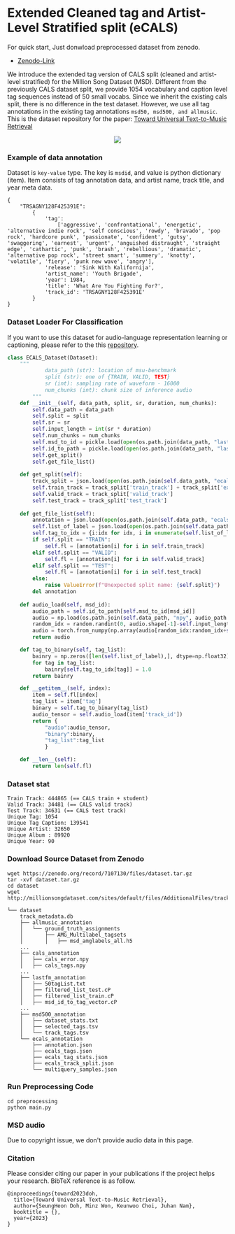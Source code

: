 # Extended Cleaned tag and Artist-Level Stratified split (eCALS)

For quick start, Just donwload preprocessed dataset from zenodo.
- [Zenodo-Link](https://zenodo.org/record/7107130)

We introduce the extended tag version of CALS split (cleaned and artist-level stratified) for the Million Song Dataset (MSD). Different from the previously CALS dataset split, we provide 1054 vocabulary and caption level tag sequences instead of 50 small vocabs. Since we inherit the existing cals split, there is no difference in the test dataset. However, we use all tag annotations in the existing tag annotations `msd50, msd500, and allmusic`. This is the dataset repository for the paper: [Toward Universal Text-to-Music Retrieval](https://arxiv.org/abs/2211.14558)

<p align = "center">
    <img src = "https://i.imgur.com/jdYrysT.png">
</p>


### Example of data annotation

Dataset is `key-value` type. The key is `msdid`, and value is python dictionary (item). Item consists of tag annotation data, and artist name, track title, and year meta data.

```
{
    "TRSAGNY128F425391E": 
        {
            'tag': 
                ['aggressive', 'confrontational', 'energetic', 'alternative indie rock', 'self conscious', 'rowdy', 'bravado', 'pop rock', 'hardcore punk', 'passionate', 'confident', 'gutsy', 'swaggering', 'earnest', 'urgent', 'anguished distraught', 'straight edge', 'cathartic', 'punk', 'brash', 'rebellious', 'dramatic', 'alternative pop rock', 'street smart', 'summery', 'knotty', 'volatile', 'fiery', 'punk new wave', 'angry'], 
            'release': 'Sink With Kalifornija', 
            'artist_name': 'Youth Brigade', 
            'year': 1984, 
            'title': 'What Are You Fighting For?', 
            'track_id': 'TRSAGNY128F425391E'
        }
}
```

### Dataset Loader For Classification
If you want to use this dataset for audio-language representation learning or captioning, please refer to the this [repository](https://github.com/SeungHeonDoh/music-text-representation/blob/main/mtr/contrastive/dataset.py).

```python
class ECALS_Dataset(Dataset):
    """
            data_path (str): location of msu-benchmark
            split (str): one of {TRAIN, VALID, TEST}
            sr (int): sampling rate of waveform - 16000
            num_chunks (int): chunk size of inference audio
        """
    def __init__(self, data_path, split, sr, duration, num_chunks):
        self.data_path = data_path
        self.split = split
        self.sr = sr 
        self.input_length = int(sr * duration)
        self.num_chunks = num_chunks
        self.msd_to_id = pickle.load(open(os.path.join(data_path, "lastfm_annotation", "MSD_id_to_7D_id.pkl"), 'rb'))
        self.id_to_path = pickle.load(open(os.path.join(data_path, "lastfm_annotation", "7D_id_to_path.pkl"), 'rb'))
        self.get_split()
        self.get_file_list()
    
    def get_split(self):
        track_split = json.load(open(os.path.join(self.data_path, "ecals_annotation", "ecals_track_split.json"), "r"))
        self.train_track = track_split['train_track'] + track_split['extra_track']
        self.valid_track = track_split['valid_track']
        self.test_track = track_split['test_track']
    
    def get_file_list(self):
        annotation = json.load(open(os.path.join(self.data_path, "ecals_annotation", "annotation.json"), 'r'))
        self.list_of_label = json.load(open(os.path.join(self.data_path, "ecals_annotation", "ecals_tags.json"), 'r'))
        self.tag_to_idx = {i:idx for idx, i in enumerate(self.list_of_label)}
        if self.split == "TRAIN":
            self.fl = [annotation[i] for i in self.train_track]
        elif self.split == "VALID":
            self.fl = [annotation[i] for i in self.valid_track]
        elif self.split == "TEST":
            self.fl = [annotation[i] for i in self.test_track]
        else:
            raise ValueError(f"Unexpected split name: {self.split}")
        del annotation
    
    def audio_load(self, msd_id):
        audio_path = self.id_to_path[self.msd_to_id[msd_id]]
        audio = np.load(os.path.join(self.data_path, "npy", audio_path.replace(".mp3",".npy")), mmap_mode='r')
        random_idx = random.randint(0, audio.shape[-1]-self.input_length)
        audio = torch.from_numpy(np.array(audio[random_idx:random_idx+self.input_length]))
        return audio

    def tag_to_binary(self, tag_list):
        bainry = np.zeros([len(self.list_of_label),], dtype=np.float32)
        for tag in tag_list:
            bainry[self.tag_to_idx[tag]] = 1.0
        return bainry

    def __getitem__(self, index):
        item = self.fl[index]
        tag_list = item['tag']
        binary = self.tag_to_binary(tag_list)
        audio_tensor = self.audio_load(item['track_id'])
        return {
            "audio":audio_tensor, 
            "binary":binary, 
            "tag_list":tag_list
            }

    def __len__(self):
        return len(self.fl)
```

### Dataset stat

```
Train Track: 444865 (== CALS train + student)
Valid Track: 34481 (== CALS valid track) 
Test Track: 34631 (== CALS test track)
Unique Tag: 1054
Unique Tag Caption: 139541
Unique Artist: 32650
Unique Album : 89920
Unique Year: 90
```

### Download Source Dataset from Zenodo

```
wget https://zenodo.org/record/7107130/files/dataset.tar.gz
tar -xvf dataset.tar.gz
cd dataset
wget http://millionsongdataset.com/sites/default/files/AdditionalFiles/track_metadata.db
```


```
└── dataset
    track_metadata.db
    ├── allmusic_annotation
    │   └── ground_truth_assignments
    │       ├── AMG_Multilabel_tagsets
    │       │   ├── msd_amglabels_all.h5
    ...
    ├── cals_annotation
    │   ├── cals_error.npy
    │   ├── cals_tags.npy
    ...
    ├── lastfm_annotation
    │   ├── 50tagList.txt
    │   ├── filtered_list_test.cP
    │   ├── filtered_list_train.cP
    │   ├── msd_id_to_tag_vector.cP
    ...
    ├── msd500_annotation
    │   ├── dataset_stats.txt
    │   ├── selected_tags.tsv
    │   └── track_tags.tsv
    └── ecals_annotation
        ├── annotation.json
        ├── ecals_tags.json
        ├── ecals_tag_stats.json
        ├── ecals_track_split.json
        └── multiquery_samples.json
```

### Run Preprocessing Code
```
cd preprocessing
python main.py
```

### MSD audio
Due to copyright issue, we don't provide audio data in this page.

### Citation
Please consider citing our paper in your publications if the project helps your research. BibTeX reference is as follow.
```
@inproceedings{toward2023doh,
  title={Toward Universal Text-to-Music Retrieval},
  author={SeungHeon Doh, Minz Won, Keunwoo Choi, Juhan Nam},
  booktitle = {},
  year={2023}
}
```

